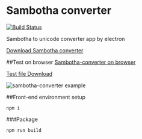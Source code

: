 # Sambotha converter
[![Build Status](https://travis-ci.org/karmapa/sambotha-converter.svg?branch=master)](https://travis-ci.org/karmapa/sambotha-converter)

Sambotha to unicode converter app by electron

[Download Sambotha converter](https://drive.google.com/drive/folders/0B9GraSYa0W12cjJFNFR0MEJNZmM)

##Test on browser
[Sambotha-converter on browser](http://karmapa.github.io/tibetan-converter/sambotha-converter/index.html)

[Test file Download](https://drive.google.com/open?id=0B9GraSYa0W12NFZGZnJPdnlNQTA)

![sambotha-converter example](https://github.com/karmapa/sambotha-converter/blob/master/assets/img/sambotha-converter-example.png)

##Front-end environment setup
```
npm i
```
###Package
```
npm run build
```
